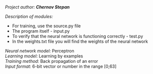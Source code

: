 *Project author:* ***Chernov Stepan***

*Description of modules:*
- For training, use the source.py file
- The program itself - input.py
- To verify that the neural network is functioning correctly - test.py
- In the weights.txt file you will find the weights of the neural network

*Neural network model:* Perceptron  
*Learning model:*       Learning by examples  
*Training method:*      Back propagation of an error  
*Input format:*         6-bit vector or number in the range [0;63]  
